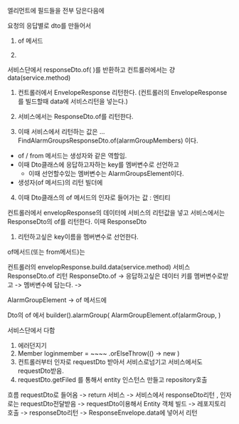 엘리먼트에 필드들을 전부 담은다음에

요청의 응답별로 dto를 만들어서

1. of 메서드

2. 


서비스단에서 responseDto.of(  )를 반환하고
컨트롤러에서는 걍 data(service.method)


1. 컨트롤러에서 EnvelopeResponse<FindAlarmGroupResponseDto> 리턴한다.
(컨트롤러의 EnvelopeResponse를 빌드할때 data에 서비스리턴을 넣는다.)

2. 서비스에서는 ResponseDto.of를 리턴한다.

3. 이때 서비스에서 리턴하는 값은 ... 
FindAlarmGroupsResponseDto.of(alarmGroupMembers) 이다.

- of / from 메서드는 생성자와 같은 역할임.
- 이때 Dto클래스에 응답하고자하는 key를 멤버변수로 선언하고
    - 이때 선언할수있는 멤버변수는 AlarmGroupsElement이다.
- 생성자(of 메서드)의 리턴 빌더에 

4. 이때 Dto클래스의 of 메서드의 인자로 들어가는 값 : 엔티티



컨트롤러에서 envelopResponse의 데이터에 서비스의 리턴값을 넣고
서비스에서는 ResponseDto의 of를 리턴한다.
이때
ResponseDto
1. 리턴하고싶은 key이름을 멤버변수로 선언한다.

of메서드(또는 from메서드)는 



컨트롤러의 envelopResponse.build.data(service.method)
서비스 ResponseDto.of 리턴
ResponseDto.of
-> 응답하고싶은 데이터 키를 멤버변수로받고
-> 멤버변수에 담는다.
-> 


AlarmGroupElement -> of 메서드에


Dto의 of 에서 
builder().alarmGroup( AlarmGroupElement.of(alarmGroup, )



서비스단에서 다함
1. 에러던지기
2. Member loginmember =   ~~~~ .orElseThrow(() -> new )
3. 컨트롤러부터 인자로 requestDto 받아서 서비스로넘기고 서비스에서도 requestDto받음.
4. requestDto.getFiled 를 통해서 entity 인스턴스 만들고 repository호출

흐름
requestDto로 들어옴 -> return 서비스 -> 서비스에서 responseDto리턴 , 인자로는 requestDto전달받음
-> requestDto이용해서 Entity 객체 빌드 -> 레포지토리 호출 -> responseDto리턴 -> ResponseEnvelope.data에 넣어서 리턴

